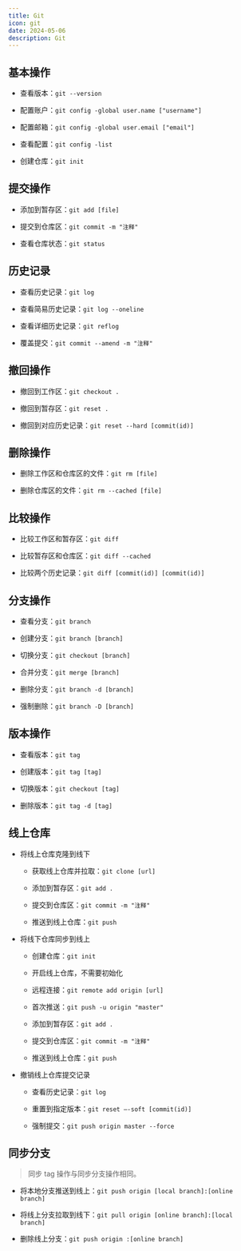 ```yaml
---
title: Git
icon: git
date: 2024-05-06
description: Git
---
```


## 基本操作

- 查看版本：`git --version`

- 配置账户：`git config -global user.name ["username"]`

- 配置邮箱：`git config -global user.email ["email"]`

- 查看配置：`git config -list`

- 创建仓库：`git init`

## 提交操作

- 添加到暂存区：`git add [file]`

- 提交到仓库区：`git commit -m "注释"`

- 查看仓库状态：`git status`

## 历史记录

- 查看历史记录：`git log`

- 查看简易历史记录：`git log --oneline`

- 查看详细历史记录：`git reflog`

- 覆盖提交：`git commit --amend -m "注释"`

## 撤回操作

- 撤回到工作区：`git checkout .`

- 撤回到暂存区：`git reset .`

- 撤回到对应历史记录：`git reset --hard [commit(id)]`

## 删除操作

- 删除工作区和仓库区的文件：`git rm [file]`

- 删除仓库区的文件：`git rm --cached [file]`

## 比较操作

- 比较工作区和暂存区：`git diff`

- 比较暂存区和仓库区：`git diff --cached`

- 比较两个历史记录：`git diff [commit(id)] [commit(id)]`

## 分支操作

- 查看分支：`git branch`

- 创建分支：`git branch [branch]`

- 切换分支：`git checkout [branch]`

- 合并分支：`git merge [branch]`

- 删除分支：`git branch -d [branch]`

- 强制删除：`git branch -D [branch]`

## 版本操作

- 查看版本：`git tag`

- 创建版本：`git tag [tag]`

- 切换版本：`git checkout [tag]`

- 删除版本：`git tag -d [tag]`

## 线上仓库

- 将线上仓库克隆到线下

  - 获取线上仓库并拉取：`git clone [url]`

  - 添加到暂存区：`git add .`

  - 提交到仓库区：`git commit -m "注释"`

  - 推送到线上仓库：`git push`

- 将线下仓库同步到线上

  - 创建仓库：`git init`

  - 开启线上仓库，不需要初始化

  - 远程连接：`git remote add origin [url]`

  - 首次推送：`git push -u origin "master"`

  - 添加到暂存区：`git add .`

  - 提交到仓库区：`git commit -m "注释"`

  - 推送到线上仓库：`git push`

- 撤销线上仓库提交记录

  - 查看历史记录：`git log`

  - 重置到指定版本：`git reset –-soft [commit(id)]`

  - 强制提交：`git push origin master --force`

## 同步分支

> 同步 tag 操作与同步分支操作相同。

- 将本地分支推送到线上：`git push origin [local branch]:[online branch]`

- 将线上分支拉取到线下：`git pull origin [online branch]:[local branch]`

- 删除线上分支：`git push origin :[online branch]`
